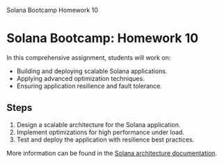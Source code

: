 





Solana Bootcamp Homework 10


# Solana Bootcamp: Homework 10


In this comprehensive assignment, students will work on:


* Building and deploying scalable Solana applications.
* Applying advanced optimization techniques.
* Ensuring application resilience and fault tolerance.


## Steps


1. Design a scalable architecture for the Solana application.
2. Implement optimizations for high performance under load.
3. Test and deploy the application with resilience best practices.


More information can be found in the [Solana architecture documentation](https://solana.com/docs/architecture).




